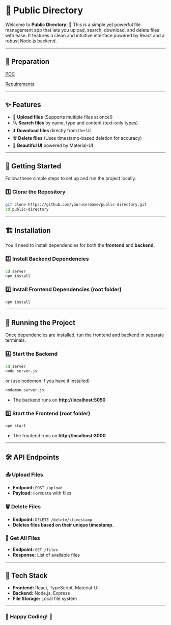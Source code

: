 # 📂 Public Directory

Welcome to **Public Directory**! 🚀 This is a simple yet powerful file management app that lets you upload, search, download, and delete files with ease. It features a clean and intuitive interface powered by React and a robust Node.js backend.

---

## 💬 Preparation

[POC](poc.md)

[Requirements](requirements.md)

---

## ✨ Features

- 📂 **Upload files** (Supports multiple files at once!)
- 🔍 **Search files** by name, type and content (text-only types)
- ⬇️ **Download files** directly from the UI
- 🗑️ **Delete files** (Uses timestamp-based deletion for accuracy)
- 🎨 **Beautiful UI** powered by Material-UI

---

## 🚀 Getting Started

Follow these simple steps to set up and run the project locally.

### **1️⃣ Clone the Repository**

```sh
git clone https://github.com/yourusername/public-directory.git
cd public-directory
```

---

## 🏗 Installation

You'll need to install dependencies for both the **frontend** and **backend**.

### **2️⃣ Install Backend Dependencies**

```sh
cd server
npm install
```

### **3️⃣ Install Frontend Dependencies (root folder)**

```sh
npm install
```

---

## 🏃 Running the Project

Once dependencies are installed, run the frontend and backend in separate terminals.

### **4️⃣ Start the Backend**

```sh
cd server
node server.js
```

or (use nodemon if you have it installed)

```sh
nodemon server.js
```

- The backend runs on **http://localhost:5050**

### **5️⃣ Start the Frontend (root folder)**

```sh
npm start
```

- The frontend runs on **http://localhost:3000**

---

## 🛠️ API Endpoints

### **📤 Upload Files**

- **Endpoint:** `POST /upload`
- **Payload:** `FormData` with files

### **🗑 Delete Files**

- **Endpoint:** `DELETE /delete/:timestamp`
- **Deletes files based on their unique timestamp.**

### **📂 Get All Files**

- **Endpoint:** `GET /files`
- **Response:** List of available files

---

## 🎨 Tech Stack

- **Frontend:** React, TypeScript, Material-UI
- **Backend:** Node.js, Express
- **File Storage:** Local file system

---

### 🎉 Happy Coding! 🚀
